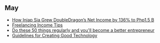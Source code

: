 ## May
- [How Injap Sia Grew DoubleDragon’s Net Income by 136% to Php1.5 B](http://www.entrepreneur.com.ph/news-and-events/how-injap-sia-grew-doubledragon-s-net-income-by-136-to-php1-5-b-a1673-20170510)
- [Freelancing Income Tips](http://www.entrepreneur.com.ph/run-and-grow/freelancing-income-tips-a1148-20160610-lfrm)
- [Do these 50 things regularly and you'll become a better entrepreneur](http://www.entrepreneur.com.ph/startup-tips/do-these-50-things-regularly-and-you-ll-become-a-better-entrepreneur)
- [Guidelines for Creating Good Technology](https://www.youtube.com/watch?v=rk5vo1T3Lzc)
